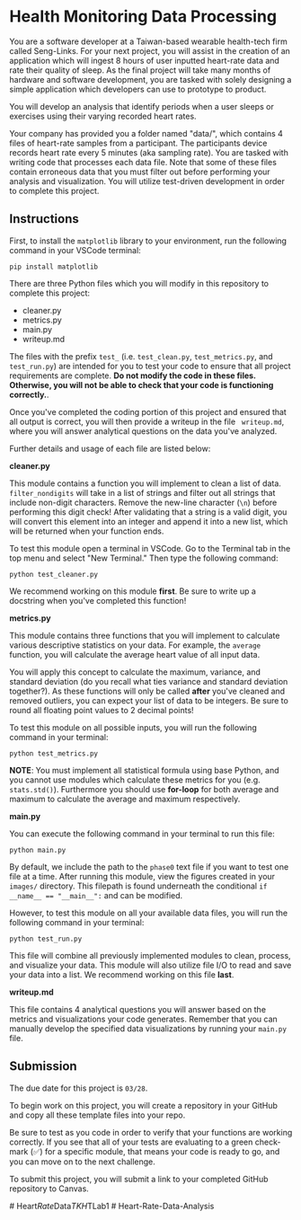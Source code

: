 # Health Monitoring Data Processing

You are a software developer at a Taiwan-based wearable health-tech firm called Seng-Links. For your next project, you will assist in the creation of an application which will ingest 8 hours of user inputted heart-rate data and rate their quality of sleep. As the final project will take many months of hardware and software development, you are tasked with solely designing a simple application which developers can use to prototype to product. 

You will develop an analysis that identify periods when a user sleeps or exercises using their varying recorded heart rates. 

Your company has provided you a folder named "data/", which contains 4 files of heart-rate samples from a participant. The participants device records heart rate every 5 minutes (aka sampling rate). You are tasked with writing code that processes each data file. Note that some of these files contain erroneous data that you must filter out before performing your analysis and visualization. You will utilize test-driven development in order to complete this project.

## Instructions

First, to install the `matplotlib` library to your environment, run the following command in your VSCode terminal:

```
pip install matplotlib
```

There are three Python files which you will modify in this repository to complete this project:
* cleaner.py
* metrics.py
* main.py
* writeup.md

The files with the prefix `test_` (i.e. `test_clean.py`, `test_metrics.py`, and `test_run.py`) are intended for you to test your code to ensure that all project requirements are complete. **Do not modify the code in these files. Otherwise, you will not be able to check that your code is functioning correctly.**. 

Once you've completed the coding portion of this project and ensured that all output is correct, you will then provide a writeup in the file ` writeup.md`, where you will answer analytical questions on the data you've analyzed.

Further details and usage of each file are listed below: 

**cleaner.py**

This module contains a function you will implement to clean a list of data. `filter_nondigits` will take in a list of strings and filter out all strings that include non-digit characters. Remove the new-line character (`\n`) before performing this digit check! After validating that a string is a valid digit, you will convert this element into an integer and append it into a new list, which will be returned when your function ends.

To test this module open a terminal in VSCode. Go to the Terminal tab in the top menu and select "New Terminal." Then type the following command:

```
python test_cleaner.py
```

We recommend working on this module **first**. Be sure to write up a docstring when you've completed this function!

**metrics.py**

This module contains three functions that you will implement to calculate various descriptive statistics on your data. For example, the `average` function, you will calculate the average heart value of all input data.

You will apply this concept to calculate the maximum, variance, and standard deviation (do you recall what ties variance and standard deviation together?). As these functions will only be called **after** you've cleaned and removed outliers, you can expect your list of data to be integers. Be sure to round all floating point values to 2 decimal points!

To test this module on all possible inputs, you will run the following command in your terminal:

```
python test_metrics.py
```

**NOTE**: You must implement all statistical formula using base Python, and you cannot use modules which calculate these metrics for you (e.g. `stats.std()`). Furthermore you should use **for-loop** for both average and maximum to calculate the average and maximum respectively.

**main.py**

You can execute the following command in your terminal to run this file:

```
python main.py
```

By default, we include the path to the `phase0` text file if you want to test one file at a time. After running this module, view the figures created in your `images/` directory. This filepath is found underneath the conditional `if __name__ == "__main__":` and can be modified.

However, to test this module on all your available data files, you will run the following command in your terminal:

```
python test_run.py
```

This file will combine all previously implemented modules to clean, process, and visualize your data. This module will also utilize file I/O to read and save your data into a list. We recommend working on this file **last**.

**writeup.md**

This file contains 4 analytical questions you will answer based on the metrics and visualizations your code generates. Remember that you can manually develop the specified data visualizations by running your `main.py` file.

## Submission 

The due date for this project is `03/28`.

To begin work on this project, you will create a repository in your GitHub and copy all these template files into your repo.

Be sure to test as you code in order to verify that your functions are working correctly. If you see that all of your tests are evaluating to a green check-mark (✅) for a specific module, that means your code is ready to go, and you can move on to the next challenge.

To submit this project, you will submit a link to your completed GitHub repository to Canvas.

#   H e a r t _ R a t e _ D a t a _ T K H _ T L a b 1  
 #   H e a r t - R a t e - D a t a - A n a l y s i s  
 
